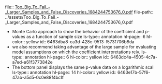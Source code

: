 file:: [Too_Big_To_Fail_-_Larger_Samples_and_False_Discoveries_1684244753676_0.pdf](../assets/Too_Big_To_Fail_-_Larger_Samples_and_False_Discoveries_1684244753676_0.pdf)
file-path:: ../assets/Too_Big_To_Fail_-_Larger_Samples_and_False_Discoveries_1684244753676_0.pdf

- Monte Carlo approach to show the behavior of the coefficient and p-values as a function of sample size
  ls-type:: annotation
  hl-page:: 6
  hl-color:: yellow
  id:: 6463dba8-ca3d-428c-9513-f5731706b8da
- we also recommend taking advantage of the large sample for evaluating model assumptions on which the coefficient interpretations rely. 
  ls-type:: annotation
  hl-page:: 6
  hl-color:: yellow
  id:: 6463dc4a-4505-4c7a-a7ed-a61f3773842e
- The bottom panel displays the same p-value data on a logarithmic scal
  ls-type:: annotation
  hl-page:: 14
  hl-color:: yellow
  id:: 6463e17b-57f6-47ab-a5d5-0c0e88f4bc1f